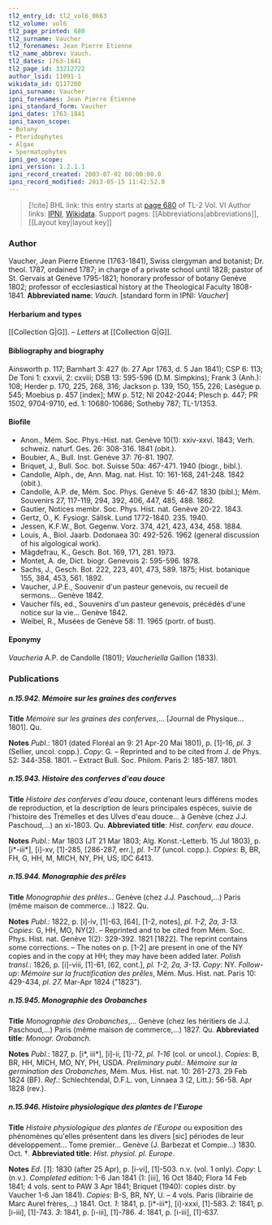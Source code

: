 ```yaml
---
tl2_entry_id: tl2_vol6_0663
tl2_volume: vol6
tl2_page_printed: 680
tl2_surname: Vaucher
tl2_forenames: Jean Pierre Etienne
tl2_name_abbrev: Vauch.
tl2_dates: 1763-1841
tl2_page_id: 33212722
author_lsid: 11091-1
wikidata_id: Q117200
ipni_surname: Vaucher
ipni_forenames: Jean Pierre Étienne
ipni_standard_form: Vaucher
ipni_dates: 1763-1841
ipni_taxon_scope: 
- Botany
- Pteridophytes
- Algae
- Spermatophytes
ipni_geo_scope: 
ipni_version: 1.2.1.1
ipni_record_created: 2003-07-02 00:00:00.0
ipni_record_modified: 2013-05-15 11:42:52.0
---
```


> [!cite] BHL link: this entry starts at [page 680](https://www.biodiversitylibrary.org/page/33212722) of TL-2 Vol. VI
> Author links: [IPNI](https://www.ipni.org/a/11091-1), [Wikidata](https://www.wikidata.org/wiki/Q117200). Support pages: [[Abbreviations|abbreviations]], [[Layout key|layout key]]

### Author

Vaucher, Jean Pierre Etienne (1763-1841), Swiss clergyman and botanist; Dr. theol. 1787, ordained 1787; in charge of a private school until 1828; pastor of St. Gervais at Genève 1795-1821; honorary professor of botany Genève 1802; professor of ecclesiastical history at the Theological Faculty 1808-1841. 
**Abbreviated name**: *Vauch.* \[standard form in IPNI: *Vaucher*\]

#### Herbarium and types

[[Collection G|G]]. – *Letters* at [[Collection G|G]].

#### Bibliography and biography

Ainsworth p. 117; Barnhart 3: 427 (b. 27 Apr 1763, d. 5 Jan 1841); CSP 6: 113; De Toni 1: cxxvii, 2: cxviii; DSB 13: 595-596 (D.M. Simpkins); Frank 3 (Anh.): 108; Herder p. 170, 225, 268, 316; Jackson p. 139, 150, 155, 226; Lasègue p. 545; Moebius p. 457 \[index\]; MW p. 512; NI 2042-2044; Plesch p. 447; PR 1502, 9704-9710, ed. 1: 10680-10686; Sotheby 787; TL-1/1353.

#### Biofile

- Anon., Mém. Soc. Phys.-Hist. nat. Genève 10(1): xxiv-xxvi. 1843; Verh. schweiz. naturf. Ges. 26: 308-316. 1841 (obit.).
- Boubier, A., Bull. Inst. Genève 37: 76-81. 1907.
- Briquet, J., Bull. Soc. bot. Suisse 50a: 467-471. 1940 (biogr., bibl.).
- Candolle, Alph., de, Ann. Mag. nat. Hist. 10: 161-168, 241-248. 1842 (obit.).
- Candolle, A.P. de, Mém. Soc. Phys. Genève 5: 46-47. 1830 (bibl.); Mém. Souvenirs 27, 117-119, 294, 392, 406, 447, 485, 488. 1862.
- Gautier, Notices membr. Soc. Phys. Hist. nat. Genève 20-22. 1843.
- Gertz, O., K. Fysiogr. Sällsk. Lund 1772-1840. 235. 1940.
- Jessen, K.F.W., Bot. Gegenw. Vorz. 374, 421, 423, 434, 458. 1884.
- Louis, A., Biol. Jaarb. Dodonaea 30: 492-526. 1962 (general discussion of his algological work).
- Mägdefrau, K., Gesch. Bot. 169, 171, 281. 1973.
- Montet, A. de, Dict. biogr. Genevois 2: 595-596. 1878.
- Sachs, J., Gesch. Bot. 222, 223, 401, 473, 589. 1875; Hist. botanique 155, 384, 453, 561. 1892.
- Vaucher, J.P.E., Souvenir d'un pasteur genevois, ou recueil de sermons... Genève 1842.
- Vaucher fils, ed., Souvenirs d'un pasteur genevois, précédés d'une notice sur la vie... Genève 1842.
- Weibel, R., Musées de Genève 58: 11. 1965 (portr. of bust).

#### Eponymy

*Vaucheria* A.P. de Candolle (1801); *Vaucheriella* Gaillon (1833).

### Publications

##### n.15.942. Mémoire sur les graines des conferves

**Title**
*Mémoire sur les graines des conferves*,... \[Journal de Physique... 1801\]. Qu.

**Notes**
*Publ*.: 1801 (dated Floréal an 9: 21 Apr-20 Mai 1801), p. \[1\]-16, *pl. 3* (Sellier, uncol. copp.). *Copy*: G. – Reprinted and to be cited from J. de Phys. 52: 344-358. 1801. – Extract Bull. Soc. Philom. Paris 2: 185-187. 1801.

##### n.15.943. Histoire des conferves d'eau douce

**Title**
*Histoire des conferves d'eau douce*, contenant leurs différens modes de reproduction, et la description de leurs principales espèces, suivie de l'histoire des Trémelles et des Ulves d'eau douce... à Genève (chez J.J. Paschoud,...) an xi-1803. Qu.
**Abbreviated title**: *Hist. conferv. eau douce*.

**Notes**
*Publ*.: Mar 1803 (JT 21 Mar 1803; Alg. Konst.-Letterb. 15 Jul 1803), p. \[i\*-iii\*\], \[i\]-xv, \[1\]-285, \[286-287, err.\], *pl. 1-17* (uncol. copp.). *Copies*: B, BR, FH, G, HH, M, MICH, NY, PH, US; IDC 6413.

##### n.15.944. Monographie des prêles

**Title**
*Monographie des prêles*... Genève (chez J.J. Paschoud,...) Paris (même maison de commerce...) 1822. Qu.

**Notes**
*Publ*.: 1822, p. \[i\]-iv, \[1\]-63, \[64\], \[1-2, notes\], *pl. 1-2, 2a, 3-13. Copies*: G, HH, MO, NY(2). – Reprinted and to be cited from Mém. Soc. Phys. Hist. nat. Genève 1(2): 329-392. 1821 \[1822\]. The reprint contains some corrections. – The notes on p. \[1-2\] are present in one of the NY copies and in the copy at HH; they may have been added later.
*Polish transl*.: 1826, p. \[i\]-viii, \[1\]-61, \[62, cont.\], *pl. 1-2, 2a, 3-13. Copy*: NY.
*Follow-up*: *Mémoire sur la fructification des prêles*, Mém. Mus. Hist. nat. Paris 10: 429-434, *pl. 27.* Mar-Apr 1824 ("1823").

##### n.15.945. Monographie des Orobanches

**Title**
*Monographie des Orobanches*,... Genève (chez les héritiers de J.J. Paschoud,...) Paris (même maison de commerce,...) 1827. Qu.
**Abbreviated title**: *Monogr. Orobanch.*

**Notes**
*Publ*.: 1827, p. \[i\*, iii\*\], \[i\]-ii, \[1\]-72, *pl. 1-16* (col. or uncol.). *Copies*: B, BR, HH, MICH, MO, NY, PH, USDA.
*Preliminary publ*.: *Mémoire sur la germination des Orobanches*, Mém. Mus. Hist. nat. 10: 261-273. 29 Feb 1824 (BF).
*Ref*.: Schlechtendal, D.F.L. von, Linnaea 3 (2, Litt.): 56-58. Apr 1828 (rev.).

##### n.15.946. Histoire physiologique des plantes de l'Europe

**Title**
*Histoire physiologique des plantes de l'Europe* ou exposition des phénomènes qu'elles présentent dans les divers \[sic\] périodes de leur développement... Tome premier... Genève (J. Barbezat et Compie...) 1830. Oct. †.
**Abbreviated title**: *Hist. physiol. pl. Europe*.

**Notes**
*Ed*. \[*1*\]: 1830 (after 25 Apr), p. \[i-vi\], \[1\]-503. n.v. (vol. 1 only). *Copy*: L (n.v.).
*Completed edition*: 1-6 Jan 1841 (1: \[iii\], 16 Oct 1840; Flora 14 Feb 1841; 4 vols. sent to PAW 3 Apr 1841; Briquet (1940): copies distr. by Vaucher 1-6 Jan 1841). *Copies*: B-S, BR, NY, U. – 4 vols. Paris (librairie de Marc Aurel frères,...) 1841. Oct.
*1*: 1841, p. \[i\*-iii\*\], \[i\]-xxxi, \[1\]-583.
*2*: 1841, p. \[i-iii\], \[1\]-743.
*3*: 1841, p. \[i-iii\], \[1\]-786.
*4*: 1841, p. \[i-iii\], \[1\]-637.

